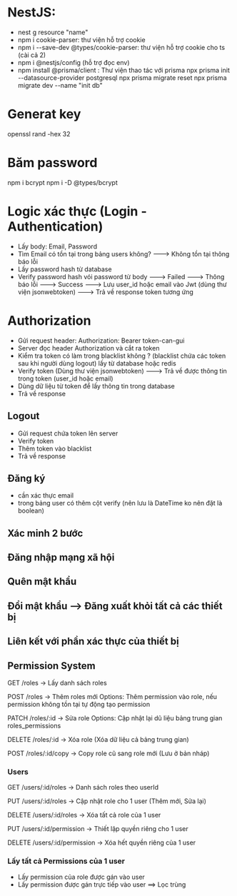 # NestJS:

- nest g resource "name"
- npm i cookie-parser: thư viện hỗ trợ cookie
- npm i --save-dev @types/cookie-parser: thư viện hỗ trợ cookie cho ts (cài cả 2)
- npm i @nestjs/config (hỗ trợ đọc env)
- npm install @prisma/client : Thư viện thao tác với prisma
  npx prisma init --datasource-provider postgresql
  npx prisma migrate reset
  npx prisma migrate dev --name "init db"

# Generat key

openssl rand -hex 32

# Băm password

npm i bcrypt
npm i -D @types/bcrypt

# Logic xác thực (Login - Authentication)

- Lấy body: Email, Password
- Tìm Email có tồn tại trong bảng users không? ---> Không tồn tại thông báo lỗi
- Lấy password hash từ database
- Verify password hash vói password từ body ---> Failed ---> Thông báo lỗi
  ---> Success ---> Lưu user_id hoặc email vào Jwt (dùng thư viện jsonwebtoken)
  ---> Trả về response token tương ứng

# Authorization

- Gửi request header: Authorization: Bearer token-can-gui
- Server đọc header Authorization và cắt ra token
- Kiểm tra token có làm trong blacklist không ? (blacklist chứa các token sau khi người dùng logout) lấy từ database hoặc redis
- Verify token (Dùng thư viện jsonwebtoken) ---> Trả về được thông tin trong token (user_id hoặc email)
- Dùng dữ liệu từ token để lấy thông tin trong database
- Trả về response

## Logout

- Gửi request chứa token lên server
- Verify token
- Thêm token vào blacklist
- Trả về response

## Đăng ký

- cần xác thực email
- trong bảng user có thêm cột verify (nên lưu là DateTime ko nên đặt là boolean)

## Xác minh 2 bước

## Đăng nhập mạng xã hội

## Quên mật khẩu

## Đổi mật khẩu --> Đăng xuất khỏi tất cả các thiết bị

## Liên kết với phần xác thực của thiết bị

## Permission System

GET /roles -> Lấy danh sách roles

POST /roles -> Thêm roles mới
Options: Thêm permission vào role, nếu permission không tồn tại tự động tạo permission

PATCH /roles/:id -> Sửa role
Options: Cập nhật lại dũ liệu bảng trung gian roles_permissions

DELETE /roles/:id -> Xóa role (Xóa dữ liệu cả bảng trung gian)

POST /roles/:id/copy -> Copy role cũ sang role mới (Lưu ở bản nháp)

### Users

GET /users/:id/roles -> Danh sách roles theo userId

PUT /users/:id/roles -> Cập nhật role cho 1 user (Thêm mới, Sửa lại)

DELETE /users/:id/roles -> Xóa tất cả role của 1 user

PUT /users/:id/permission -> Thiết lập quyền riêng cho 1 user

DELETE /users/:id/permission -> Xóa hết quyền riêng của 1 user

### Lấy tất cả Permissions của 1 user

- Lấy permission của role được gán vào user
- Lấy permission được gán trực tiếp vào user
  ==> Lọc trùng
